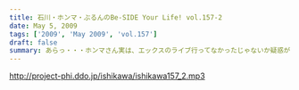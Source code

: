 ```yaml
---
title: 石川・ホンマ・ぶるんのBe-SIDE Your Life! vol.157-2
date: May 5, 2009
tags: ['2009', 'May 2009', 'vol.157']
draft: false
summary: あらっ・・・ホンマさん実は、エックスのライブ行ってなかったじゃないか疑惑が浮上！？！？NAMAE
---
```


http://project-phi.ddo.jp/ishikawa/ishikawa157_2.mp3